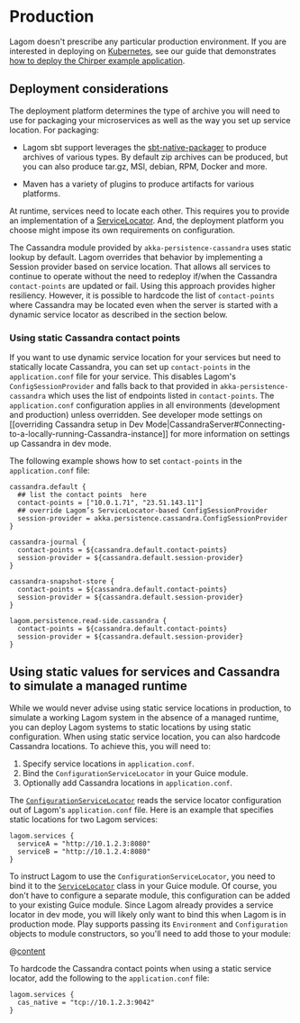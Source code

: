 # Production

Lagom doesn't prescribe any particular production environment. If you are interested in deploying on [Kubernetes](https://kubernetes.io/), see our guide that demonstrates [how to deploy the Chirper example application](https://developer.lightbend.com/guides/lagom-kubernetes-k8s-deploy-microservices/).

## Deployment considerations

The deployment platform determines the type of archive you will need to use for packaging your microservices as well as the way you set up service location. For packaging:

* Lagom sbt support leverages the [sbt-native-packager](http://www.scala-sbt.org/sbt-native-packager/) to produce archives of various types. By default zip archives can be produced, but you can also produce tar.gz, MSI, debian, RPM, Docker and more.

* Maven has a variety of plugins to produce artifacts for various platforms.

At runtime, services need to locate each other. This requires you to provide an implementation of a [ServiceLocator](api/index.html?com/lightbend/lagom/javadsl/api/ServiceLocator.html). And, the deployment platform you choose might impose its own requirements on configuration.

The Cassandra module provided by `akka-persistence-cassandra` uses static lookup by default. Lagom overrides that behavior by implementing a Session provider based on service location. That allows all services to continue to operate without the need to redeploy if/when the Cassandra `contact-points` are updated or fail. Using this approach provides higher resiliency. However, it is possible to hardcode the list of `contact-points` where Cassandra may be located even when the server is started with a dynamic service locator as described in the section below.

### Using static Cassandra contact points

If you want to use dynamic service location for your services but need to statically locate Cassandra,  you can set up `contact-points` in the `application.conf` file for your service. This disables Lagom's `ConfigSessionProvider` and falls back to that provided in `akka-persistence-cassandra` which uses the list of endpoints listed in `contact-points`. The `application.conf` configuration applies in all environments (development and production) unless overridden. See developer mode settings on [[overriding Cassandra setup in Dev Mode|CassandraServer#Connecting-to-a-locally-running-Cassandra-instance]] for more information on settings up Cassandra in dev mode.

The following example shows how to set `contact-points` in the `application.conf` file:

```
cassandra.default {
  ## list the contact points  here
  contact-points = ["10.0.1.71", "23.51.143.11"]
  ## override Lagom’s ServiceLocator-based ConfigSessionProvider
  session-provider = akka.persistence.cassandra.ConfigSessionProvider
}

cassandra-journal {
  contact-points = ${cassandra.default.contact-points}
  session-provider = ${cassandra.default.session-provider}
}

cassandra-snapshot-store {
  contact-points = ${cassandra.default.contact-points}
  session-provider = ${cassandra.default.session-provider}
}

lagom.persistence.read-side.cassandra {
  contact-points = ${cassandra.default.contact-points}
  session-provider = ${cassandra.default.session-provider}
}
```

## Using static values for services and Cassandra to simulate a managed runtime

While we would never advise using static service locations in production, to simulate a working Lagom system in the absence of a managed runtime, you can deploy Lagom systems to static locations by using static configuration. When using static service location, you can also hardcode Cassandra locations. To achieve this, you will need to:

1. Specify service locations in `application.conf`.
2. Bind the `ConfigurationServiceLocator` in your Guice module.
3. Optionally add Cassandra locations in `application.conf`.

The  [`ConfigurationServiceLocator`](api/index.html?com/lightbend/lagom/javadsl/client/ConfigurationServiceLocator.html) reads the service locator configuration out of Lagom's `application.conf` file.  Here is an example that specifies static locations for two Lagom services:

```
lagom.services {
  serviceA = "http://10.1.2.3:8080"
  serviceB = "http://10.1.2.4:8080"
}
```

To instruct Lagom to use the `ConfigurationServiceLocator`, you need to bind it to the [`ServiceLocator`](api/index.html?com/lightbend/lagom/javadsl/api/ServiceLocator.html) class in your Guice module. Of course, you don't have to configure a separate module, this configuration can be added to your existing Guice module. Since Lagom already provides a service locator in dev mode, you will likely only want to bind this when Lagom is in production mode.  Play supports passing its `Environment` and `Configuration` objects to module constructors, so you'll need to add those to your module:

@[content](code/docs/production/ConfigurationServiceLocatorModule.java)


To hardcode the Cassandra contact points when using a static service locator, add the following to the `application.conf` file:

```
lagom.services {
  cas_native = "tcp://10.1.2.3:9042"
}
```

